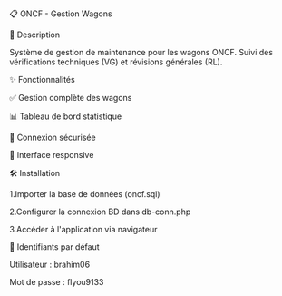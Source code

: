 📋 ONCF - Gestion Wagons

🚂 Description

Système de gestion de maintenance pour les wagons ONCF. Suivi des vérifications techniques (VG) et révisions générales (RL).

✨ Fonctionnalités

✅ Gestion complète des wagons

📊 Tableau de bord statistique

🔐 Connexion sécurisée

📱 Interface responsive

🛠️ Installation

1.Importer la base de données (oncf.sql)

2.Configurer la connexion BD dans db-conn.php

3.Accéder à l'application via navigateur

🔐 Identifiants par défaut

Utilisateur : brahim06

Mot de passe : flyou9133
